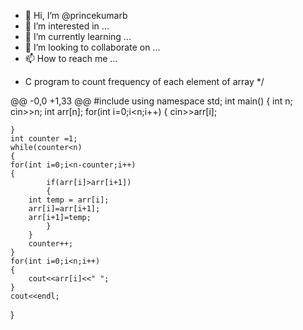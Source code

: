 - 👋 Hi, I’m @princekumarb
- 👀 I’m interested in ...
- 🌱 I’m currently learning ...
- 💞️ I’m looking to collaborate on ...
- 📫 How to reach me ...

<!---
princekumarb/princekumarb is a ✨ special ✨ repository because its `README.md` (this file) appears on your GitHub profile.
You can click the Preview link to take a look at your changes.
--->
* C program to count frequency of each element of array
 */

@@ -0,0 +1,33 @@
#include<iostream>
using namespace std;
int main()
{
	int n;
	cin>>n;
	int arr[n];
	for(int i=0;i<n;i++)
	{
		cin>>arr[i];

	}
	int counter =1;
	while(counter<n)
	{
	for(int i=0;i<n-counter;i++)
	{
			if(arr[i]>arr[i+1])
			{
		int temp = arr[i];
		arr[i]=arr[i+1];
		arr[i+1]=temp;		
			}
		}
		counter++;
	}
	for(int i=0;i<n;i++)
	{
		cout<<arr[i]<<" ";
	}
	cout<<endl;
}
